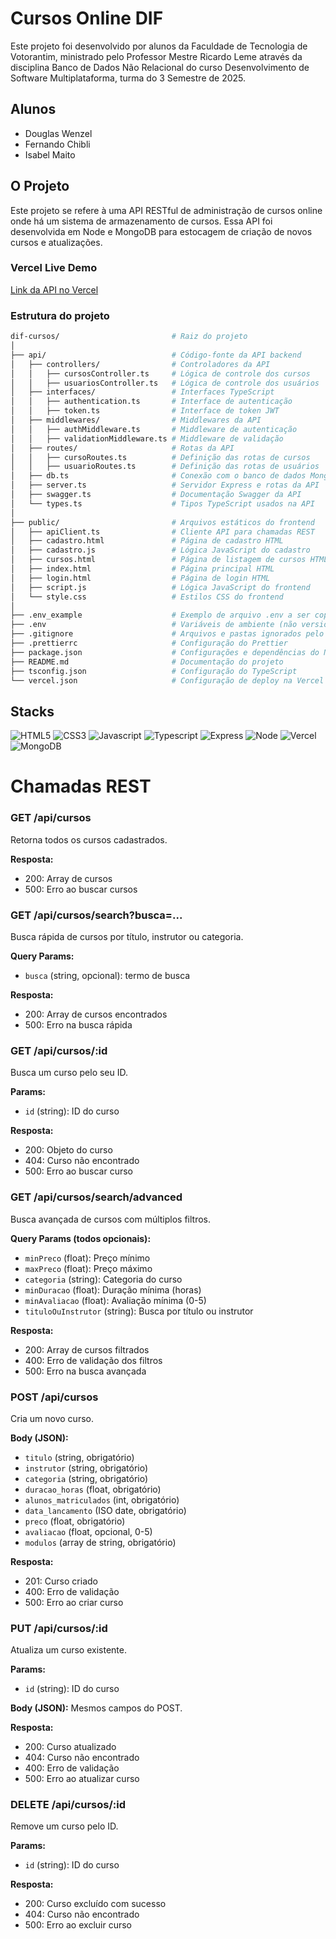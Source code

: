 ﻿# Cursos Online DIF

Este projeto foi desenvolvido por alunos da Faculdade de Tecnologia de Votorantim, ministrado pelo Professor Mestre Ricardo Leme através da disciplina Banco de Dados Não Relacional do curso Desenvolvimento de Software Multiplataforma, turma do 3 Semestre de 2025.

## Alunos

- Douglas Wenzel
- Fernando Chibli
- Isabel Maito

## O Projeto

Este projeto se refere à uma API RESTful de administração de cursos online onde há um sistema de armazenamento de cursos. Essa API foi desenvolvida em Node e MongoDB para estocagem de criação de novos cursos e atualizações.

### Vercel Live Demo

[Link da API no Vercel](https://dif-cursos.vercel.app)

### Estrutura do projeto

```bash
dif-cursos/                         # Raiz do projeto
│
├── api/                            # Código-fonte da API backend
│   ├── controllers/                # Controladores da API
│   │   ├── cursosController.ts     # Lógica de controle dos cursos
│   │   ├── usuariosController.ts   # Lógica de controle dos usuários
│   ├── interfaces/                 # Interfaces TypeScript
│   │   ├── authentication.ts       # Interface de autenticação
│   │   ├── token.ts                # Interface de token JWT
│   ├── middlewares/                # Middlewares da API
│   │   ├── authMiddleware.ts       # Middleware de autenticação
│   │   ├── validationMiddleware.ts # Middleware de validação
│   ├── routes/                     # Rotas da API
│   │   ├── cursoRoutes.ts          # Definição das rotas de cursos
│   │   ├── usuarioRoutes.ts        # Definição das rotas de usuários
│   ├── db.ts                       # Conexão com o banco de dados MongoDB
│   ├── server.ts                   # Servidor Express e rotas da API
│   ├── swagger.ts                  # Documentação Swagger da API
│   └── types.ts                    # Tipos TypeScript usados na API
│
├── public/                         # Arquivos estáticos do frontend
│   ├── apiClient.ts                # Cliente API para chamadas REST
│   ├── cadastro.html               # Página de cadastro HTML
│   ├── cadastro.js                 # Lógica JavaScript do cadastro
│   ├── cursos.html                 # Página de listagem de cursos HTML
│   ├── index.html                  # Página principal HTML
│   ├── login.html                  # Página de login HTML
│   ├── script.js                   # Lógica JavaScript do frontend
│   └── style.css                   # Estilos CSS do frontend
│
├── .env_example                    # Exemplo de arquivo .env a ser copiado para .env
├── .env                            # Variáveis de ambiente (não versionado)
├── .gitignore                      # Arquivos e pastas ignorados pelo Git
├── .prettierrc                     # Configuração do Prettier
├── package.json                    # Configurações e dependências do Node.js
├── README.md                       # Documentação do projeto
├── tsconfig.json                   # Configuração do TypeScript
└── vercel.json                     # Configuração de deploy na Vercel
```

## Stacks

![HTML5](https://img.shields.io/badge/HTML5-E34F26?style=for-the-badge&logo=html5&logoColor=white)
![CSS3](https://img.shields.io/badge/CSS3-1572B6?style=for-the-badge&logo=css3&logoColor=white)
![Javascript](https://img.shields.io/badge/JavaScript-323330?style=for-the-badge&logo=javascript&logoColor=F7DF1E)
![Typescript](https://img.shields.io/badge/TypeScript-007ACC?style=for-the-badge&logo=typescript&logoColor=white)
![Express](https://img.shields.io/badge/Express%20js-000000?style=for-the-badge&logo=express&logoColor=white)
![Node](https://img.shields.io/badge/Node%20js-339933?style=for-the-badge&logo=nodedotjs&logoColor=white)
![Vercel](https://img.shields.io/badge/Vercel-000000?style=for-the-badge&logo=vercel&logoColor=white)
![MongoDB](https://img.shields.io/badge/MongoDB-4EA94B?style=for-the-badge&logo=mongodb&logoColor=white)

# Chamadas REST

### GET /api/cursos

Retorna todos os cursos cadastrados.

**Resposta:**

- 200: Array de cursos
- 500: Erro ao buscar cursos

### GET /api/cursos/search?busca=...

Busca rápida de cursos por título, instrutor ou categoria.

**Query Params:**

- `busca` (string, opcional): termo de busca

**Resposta:**

- 200: Array de cursos encontrados
- 500: Erro na busca rápida

### GET /api/cursos/:id

Busca um curso pelo seu ID.

**Params:**

- `id` (string): ID do curso

**Resposta:**

- 200: Objeto do curso
- 404: Curso não encontrado
- 500: Erro ao buscar curso

### GET /api/cursos/search/advanced

Busca avançada de cursos com múltiplos filtros.

**Query Params (todos opcionais):**

- `minPreco` (float): Preço mínimo
- `maxPreco` (float): Preço máximo
- `categoria` (string): Categoria do curso
- `minDuracao` (float): Duração mínima (horas)
- `minAvaliacao` (float): Avaliação mínima (0-5)
- `tituloOuInstrutor` (string): Busca por título ou instrutor

**Resposta:**

- 200: Array de cursos filtrados
- 400: Erro de validação dos filtros
- 500: Erro na busca avançada

### POST /api/cursos

Cria um novo curso.

**Body (JSON):**

- `titulo` (string, obrigatório)
- `instrutor` (string, obrigatório)
- `categoria` (string, obrigatório)
- `duracao_horas` (float, obrigatório)
- `alunos_matriculados` (int, obrigatório)
- `data_lancamento` (ISO date, obrigatório)
- `preco` (float, obrigatório)
- `avaliacao` (float, opcional, 0-5)
- `modulos` (array de string, obrigatório)

**Resposta:**

- 201: Curso criado
- 400: Erro de validação
- 500: Erro ao criar curso

### PUT /api/cursos/:id

Atualiza um curso existente.

**Params:**

- `id` (string): ID do curso

**Body (JSON):**
Mesmos campos do POST.

**Resposta:**

- 200: Curso atualizado
- 404: Curso não encontrado
- 400: Erro de validação
- 500: Erro ao atualizar curso

### DELETE /api/cursos/:id

Remove um curso pelo ID.

**Params:**

- `id` (string): ID do curso

**Resposta:**

- 200: Curso excluído com sucesso
- 404: Curso não encontrado
- 500: Erro ao excluir curso
